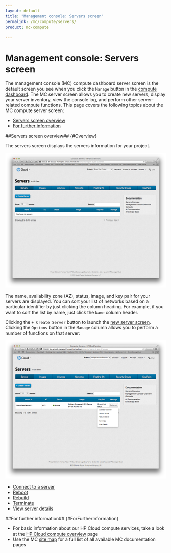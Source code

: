 ```yaml
---
layout: default
title: "Management console: Servers screen"
permalink: /mc/compute/servers/
product: mc-compute

---
```

# Management console: Servers screen

The management console (MC) compute dashboard server screen is the default screen you see when you click the `Manage` button in the [compute dashboard](/mc/compute/).  The MC server screen allows you to create new servers, display your server inventory, view the console log, and perform other server-related compute functions.  This page covers the following topics about the MC compute server screen:

* [Servers screen overview](#Overview)
* [For further information](#ForFurtherInformation)


##Servers screen overview## {#Overview}

The servers screen displays the servers information for your project.

<img src="media/servers-main.png" width="580" alt="" />

The name, availability zone (AZ), status, image, and key pair for your servers are displayed.  You can sort your list of networks based on a particular identifier by just clicking the column heading.  For example, if you want to sort the list by name, just click the `Name` column header.

Clicking the `+ Create Server` button to launch the [new server screen](/mc/compute/servers/manage#Creating/).  Clicking the `Options` button in the `Manage` column allows you to perform a number of functions on that server: 

<img src="media/servers-options-list.png" width="580" alt="" />

* [Connect to a server](/mc/compute/servers/manage#Connecting)
* [Reboot](/mc/compute/servers/manage#Rebooting)
* [Rebuild](/mc/compute/servers/manage#Rebuilding)
* [Terminate](/mc/compute/servers/manage#Terminating)
* [View server details](/mc/compute/servers/manage#Viewing) 


##For further information## {#ForFurtherInformation}

* For basic information about our HP Cloud compute services, take a look at the [HP Cloud compute overview](/compute/) page
* Use the MC [site map](/mc/sitemap) for a full list of all available MC documentation pages
